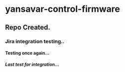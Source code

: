 # yansavar-control-firmware

## Repo Created.

### Jira integration testing..

#### Testing once again...

##### Last test for integration...